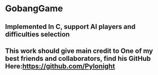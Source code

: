 # GobangGame

## Implemented In C, support AI players and difficulties selection
## This work should give main credit to One of my best friends and collaborators, find his GitHub Here:https://github.com/Pylonight
